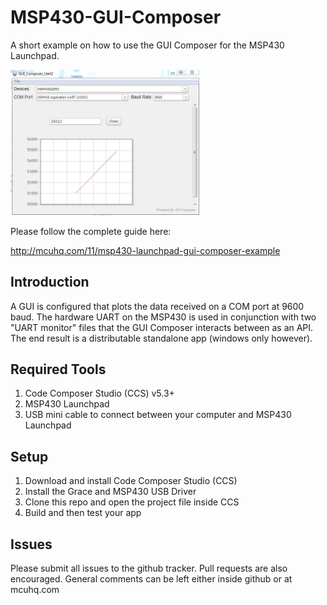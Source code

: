 # MSP430-GUI-Composer
A short example on how to use the GUI Composer for the MSP430 Launchpad. 

<img src="logo.jpg" width="60%" height="60%" />

Please follow the complete guide here: 

http://mcuhq.com/11/msp430-launchpad-gui-composer-example

## Introduction
A GUI is configured that plots the data received on a COM port at 9600 baud. The hardware UART on the MSP430 is used in conjunction with two "UART monitor" files that the GUI Composer interacts between as an API. The end result is a distributable standalone app (windows only however). 

## Required Tools

1. Code Composer Studio (CCS) v5.3+
2. MSP430 Launchpad
3. USB mini cable to connect between your computer and MSP430 Launchpad

## Setup

1. Download and install Code Composer Studio (CCS)
2. Install the Grace and MSP430 USB Driver
3. Clone this repo and open the project file inside CCS
4. Build and then test your app

## Issues

Please submit all issues to the github tracker. Pull requests are also encouraged. General comments can be left either inside github or at mcuhq.com

